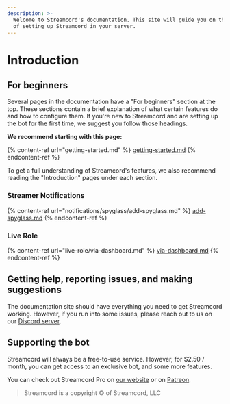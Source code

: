 ```yaml
---
description: >-
  Welcome to Streamcord's documentation. This site will guide you on the process
  of setting up Streamcord in your server.
---
```


# Introduction

## For beginners

Several pages in the documentation have a "For beginners" section at the top. These sections contain a brief explanation of what certain features do and how to configure them. If you're new to Streamcord and are setting up the bot for the first time, we suggest you follow those headings.

**We recommend starting with this page:**

{% content-ref url="getting-started.md" %}
[getting-started.md](getting-started.md)
{% endcontent-ref %}

To get a full understanding of Streamcord's features, we also recommend reading the "Introduction" pages under each section.

### Streamer Notifications

{% content-ref url="notifications/spyglass/add-spyglass.md" %}
[add-spyglass.md](notifications/spyglass/add-spyglass.md)
{% endcontent-ref %}

### Live Role

{% content-ref url="live-role/via-dashboard.md" %}
[via-dashboard.md](live-role/via-dashboard.md)
{% endcontent-ref %}

## Getting help, reporting issues, and making suggestions

The documentation site should have everything you need to get Streamcord working. However, if you run into some issues, please reach out to us on our [Discord server](https://discord.gg/streamcord).

## Supporting the bot

Streamcord will always be a free-to-use service. However, for $2.50 / month, you can get access to an exclusive bot, and some more features.

You can check out Streamcord Pro on [our website](https://streamcord.io/twitch/pro) or on [Patreon](https://patreon.com/devakira).



> Streamcord is a copyright © of Streamcord, LLC

